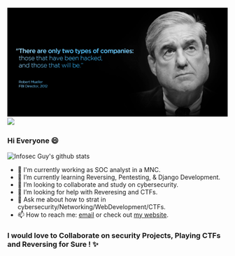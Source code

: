 ![banner](https://github.com/Sheri98/Sheri98/blob/main/548fae453086e729c1c3892c00a68a7a.png)
![](https://komarev.com/ghpvc/?username=dsp9107&color=blue)

### Hi Everyone :smile:
  ![Infosec Guy's github stats](https://github-readme-stats.vercel.app/api?username=Sheri98&show_icons=true&theme=merko)
- 🔭 I'm currently working as SOC analyst in a MNC.
- 🌱 I’m currently learning Reversing, Pentesting, & Django Development. 
- 👯 I’m looking to collaborate and study on cybersecurity.
- 🤔 I’m looking for help with Reveresing and CTFs.
- 💬 Ask me about how to strat in cybersecurity/Networking/WebDevelopment/CTFs. 
- 📫 How to reach me: [email](mailto:shravankumarsheri39@protonmail.com) or check out [my website](https://sheri98.github.io).
### I would love to Collaborate on security Projects, Playing CTFs and Reversing for Sure ! ✨

